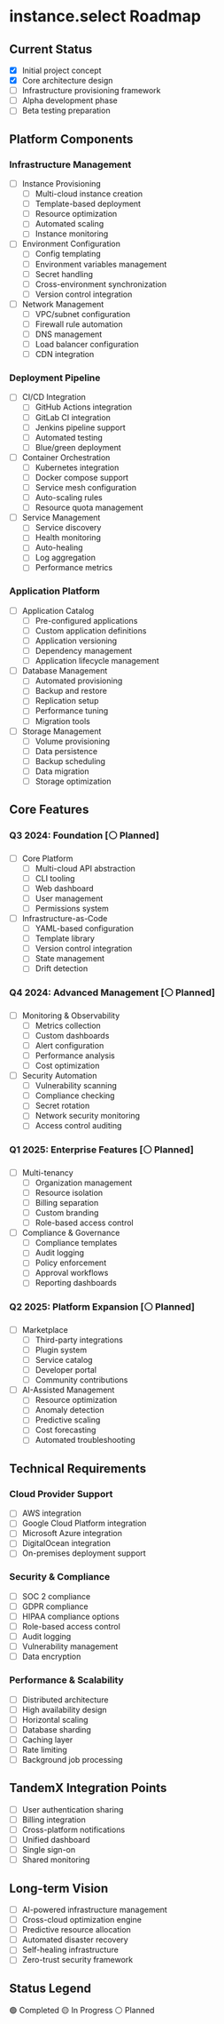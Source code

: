 # instance.select Roadmap

## Current Status
- [x] Initial project concept
- [x] Core architecture design
- [ ] Infrastructure provisioning framework
- [ ] Alpha development phase
- [ ] Beta testing preparation

## Platform Components

### Infrastructure Management
- [ ] Instance Provisioning
  - [ ] Multi-cloud instance creation
  - [ ] Template-based deployment
  - [ ] Resource optimization
  - [ ] Automated scaling
  - [ ] Instance monitoring

- [ ] Environment Configuration
  - [ ] Config templating
  - [ ] Environment variables management
  - [ ] Secret handling
  - [ ] Cross-environment synchronization
  - [ ] Version control integration

- [ ] Network Management
  - [ ] VPC/subnet configuration
  - [ ] Firewall rule automation
  - [ ] DNS management
  - [ ] Load balancer configuration
  - [ ] CDN integration

### Deployment Pipeline
- [ ] CI/CD Integration
  - [ ] GitHub Actions integration
  - [ ] GitLab CI integration
  - [ ] Jenkins pipeline support
  - [ ] Automated testing
  - [ ] Blue/green deployment

- [ ] Container Orchestration
  - [ ] Kubernetes integration
  - [ ] Docker compose support
  - [ ] Service mesh configuration
  - [ ] Auto-scaling rules
  - [ ] Resource quota management

- [ ] Service Management
  - [ ] Service discovery
  - [ ] Health monitoring
  - [ ] Auto-healing
  - [ ] Log aggregation
  - [ ] Performance metrics

### Application Platform
- [ ] Application Catalog
  - [ ] Pre-configured applications
  - [ ] Custom application definitions
  - [ ] Application versioning
  - [ ] Dependency management
  - [ ] Application lifecycle management

- [ ] Database Management
  - [ ] Automated provisioning
  - [ ] Backup and restore
  - [ ] Replication setup
  - [ ] Performance tuning
  - [ ] Migration tools

- [ ] Storage Management
  - [ ] Volume provisioning
  - [ ] Data persistence
  - [ ] Backup scheduling
  - [ ] Data migration
  - [ ] Storage optimization

## Core Features

### Q3 2024: Foundation [⚪ Planned]
- [ ] Core Platform
  - [ ] Multi-cloud API abstraction
  - [ ] CLI tooling
  - [ ] Web dashboard
  - [ ] User management
  - [ ] Permissions system

- [ ] Infrastructure-as-Code
  - [ ] YAML-based configuration
  - [ ] Template library
  - [ ] Version control integration
  - [ ] State management
  - [ ] Drift detection

### Q4 2024: Advanced Management [⚪ Planned]
- [ ] Monitoring & Observability
  - [ ] Metrics collection
  - [ ] Custom dashboards
  - [ ] Alert configuration
  - [ ] Performance analysis
  - [ ] Cost optimization

- [ ] Security Automation
  - [ ] Vulnerability scanning
  - [ ] Compliance checking
  - [ ] Secret rotation
  - [ ] Network security monitoring
  - [ ] Access control auditing

### Q1 2025: Enterprise Features [⚪ Planned]
- [ ] Multi-tenancy
  - [ ] Organization management
  - [ ] Resource isolation
  - [ ] Billing separation
  - [ ] Custom branding
  - [ ] Role-based access control

- [ ] Compliance & Governance
  - [ ] Compliance templates
  - [ ] Audit logging
  - [ ] Policy enforcement
  - [ ] Approval workflows
  - [ ] Reporting dashboards

### Q2 2025: Platform Expansion [⚪ Planned]
- [ ] Marketplace
  - [ ] Third-party integrations
  - [ ] Plugin system
  - [ ] Service catalog
  - [ ] Developer portal
  - [ ] Community contributions

- [ ] AI-Assisted Management
  - [ ] Resource optimization
  - [ ] Anomaly detection
  - [ ] Predictive scaling
  - [ ] Cost forecasting
  - [ ] Automated troubleshooting

## Technical Requirements

### Cloud Provider Support
- [ ] AWS integration
- [ ] Google Cloud Platform integration
- [ ] Microsoft Azure integration
- [ ] DigitalOcean integration
- [ ] On-premises deployment support

### Security & Compliance
- [ ] SOC 2 compliance
- [ ] GDPR compliance
- [ ] HIPAA compliance options
- [ ] Role-based access control
- [ ] Audit logging
- [ ] Vulnerability management
- [ ] Data encryption

### Performance & Scalability
- [ ] Distributed architecture
- [ ] High availability design
- [ ] Horizontal scaling
- [ ] Database sharding
- [ ] Caching layer
- [ ] Rate limiting
- [ ] Background job processing

## TandemX Integration Points
- [ ] User authentication sharing
- [ ] Billing integration
- [ ] Cross-platform notifications
- [ ] Unified dashboard
- [ ] Single sign-on
- [ ] Shared monitoring

## Long-term Vision
- [ ] AI-powered infrastructure management
- [ ] Cross-cloud optimization engine
- [ ] Predictive resource allocation
- [ ] Automated disaster recovery
- [ ] Self-healing infrastructure
- [ ] Zero-trust security framework

## Status Legend
🟢 Completed
🟡 In Progress
⚪ Planned 
